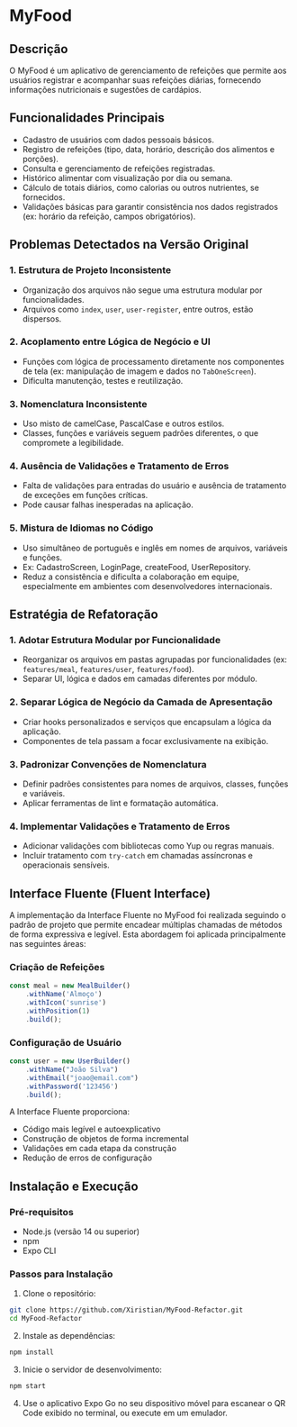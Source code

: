 # MyFood

## Descrição

O MyFood é um aplicativo de gerenciamento de refeições que permite aos usuários registrar e acompanhar suas refeições diárias, fornecendo informações nutricionais e sugestões de cardápios.

## Funcionalidades Principais

- Cadastro de usuários com dados pessoais básicos.
- Registro de refeições (tipo, data, horário, descrição dos alimentos e porções).
- Consulta e gerenciamento de refeições registradas.
- Histórico alimentar com visualização por dia ou semana.
- Cálculo de totais diários, como calorias ou outros nutrientes, se fornecidos.
- Validações básicas para garantir consistência nos dados registrados (ex: horário da refeição, campos obrigatórios).

## Problemas Detectados na Versão Original

### 1. Estrutura de Projeto Inconsistente

- Organização dos arquivos não segue uma estrutura modular por funcionalidades.
- Arquivos como `index`, `user`, `user-register`, entre outros, estão dispersos.

### 2. Acoplamento entre Lógica de Negócio e UI

- Funções com lógica de processamento diretamente nos componentes de tela (ex: manipulação de imagem e dados no `TabOneScreen`).
- Dificulta manutenção, testes e reutilização.

### 3. Nomenclatura Inconsistente

- Uso misto de camelCase, PascalCase e outros estilos.
- Classes, funções e variáveis seguem padrões diferentes, o que compromete a legibilidade.

### 4. Ausência de Validações e Tratamento de Erros

- Falta de validações para entradas do usuário e ausência de tratamento de exceções em funções críticas.
- Pode causar falhas inesperadas na aplicação.

### 5. Mistura de Idiomas no Código

- Uso simultâneo de português e inglês em nomes de arquivos, variáveis e funções.
- Ex: CadastroScreen, LoginPage, createFood, UserRepository.
- Reduz a consistência e dificulta a colaboração em equipe, especialmente em ambientes com desenvolvedores internacionais.

## Estratégia de Refatoração

### 1. Adotar Estrutura Modular por Funcionalidade

- Reorganizar os arquivos em pastas agrupadas por funcionalidades (ex: `features/meal`, `features/user`, `features/food`).
- Separar UI, lógica e dados em camadas diferentes por módulo.

### 2. Separar Lógica de Negócio da Camada de Apresentação

- Criar hooks personalizados e serviços que encapsulam a lógica da aplicação.
- Componentes de tela passam a focar exclusivamente na exibição.

### 3. Padronizar Convenções de Nomenclatura

- Definir padrões consistentes para nomes de arquivos, classes, funções e variáveis.
- Aplicar ferramentas de lint e formatação automática.

### 4. Implementar Validações e Tratamento de Erros

- Adicionar validações com bibliotecas como Yup ou regras manuais.
- Incluir tratamento com `try-catch` em chamadas assíncronas e operacionais sensíveis.

## Interface Fluente (Fluent Interface)

A implementação da Interface Fluente no MyFood foi realizada seguindo o padrão de projeto que permite encadear múltiplas chamadas de métodos de forma expressiva e legível. Esta abordagem foi aplicada principalmente nas seguintes áreas:

### Criação de Refeições
```typescript
const meal = new MealBuilder()
    .withName('Almoço')
    .withIcon('sunrise')
    .withPosition(1)
    .build();
```

### Configuração de Usuário
```typescript
const user = new UserBuilder()
    .withName("João Silva")
    .withEmail("joao@email.com")
    .withPassword('123456')
    .build();
```

A Interface Fluente proporciona:
- Código mais legível e autoexplicativo
- Construção de objetos de forma incremental
- Validações em cada etapa da construção
- Redução de erros de configuração

## Instalação e Execução

### Pré-requisitos
- Node.js (versão 14 ou superior)
- npm
- Expo CLI

### Passos para Instalação

1. Clone o repositório:
```bash
git clone https://github.com/Xiristian/MyFood-Refactor.git
cd MyFood-Refactor
```

2. Instale as dependências:
```bash
npm install
```

3. Inicie o servidor de desenvolvimento:
```bash
npm start
```

4. Use o aplicativo Expo Go no seu dispositivo móvel para escanear o QR Code exibido no terminal, ou execute em um emulador.
